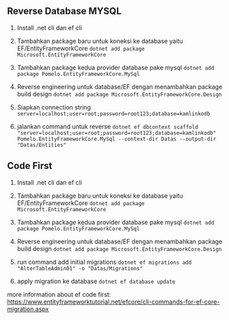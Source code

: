 ## Reverse Database MYSQL
1. Install .net cli dan ef cli

2. Tambahkan package baru untuk koneksi ke database yaitu EF/EntityFrameworkCore
`dotnet add package Microsoft.EntityFrameworkCore`

3. Tambahkan package kedua provider database pake mysql
`dotnet add package Pomelo.EntityFrameworkCore.MySql`

4. Reverse engineering untuk database/EF dengan menambahkan package build design
`dotnet add package Microsoft.EntityFrameworkCore.Design`

5. Siapkan connection string
`server=localhost;user=root;password=root123;database=kamlinkodb`

6. jalankan command untuk reverse
`dotnet ef dbcontext scaffold "server=localhost;user=root;password=root123;database=kamlinkodb" Pomelo.EntityFrameworkCore.MySql --context-dir Datas --output-dir "Datas/Entities"`



## Code First
1. Install .net cli dan ef cli

2. Tambahkan package baru untuk koneksi ke database yaitu EF/EntityFrameworkCore
`dotnet add package Microsoft.EntityFrameworkCore`

3. Tambahkan package kedua provider database pake mysql
`dotnet add package Pomelo.EntityFrameworkCore.MySql`

4. Reverse engineering untuk database/EF dengan menambahkan package build design
`dotnet add package Microsoft.EntityFrameworkCore.Design`

5. run command add initial migrations
`dotnet ef migrations add "AlterTableAdmin01" -o "Datas/Migrations"`

6. apply migration ke database
`dotnet ef database update`

more information about ef code first:
https://www.entityframeworktutorial.net/efcore/cli-commands-for-ef-core-migration.aspx